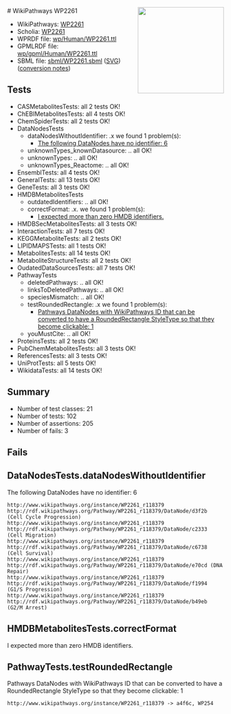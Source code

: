 <img style="float: right; width: 200px" src="../logo.png" />
# WikiPathways WP2261

* WikiPathways: [WP2261](https://identifiers.org/wikipathways:WP2261)
* Scholia: [WP2261](https://scholia.toolforge.org/wikipathways/WP2261)
* WPRDF file: [wp/Human/WP2261.ttl](../wp/Human/WP2261.ttl)
* GPMLRDF file: [wp/gpml/Human/WP2261.ttl](../wp/gpml/Human/WP2261.ttl)
* SBML file: [sbml/WP2261.sbml](../sbml/WP2261.sbml) ([SVG](../sbml/WP2261.svg)) ([conversion notes](../sbml/WP2261.txt))

## Tests
* CASMetabolitesTests: all 2 tests OK!
* ChEBIMetabolitesTests: all 4 tests OK!
* ChemSpiderTests: all 2 tests OK!
* DataNodesTests
    * dataNodesWithoutIdentifier: .x we found 1 problem(s):
        * [The following DataNodes have no identifier: 6](#d2d32fa5)
    * unknownTypes_knownDatasource: .. all OK!
    * unknownTypes: .. all OK!
    * unknownTypes_Reactome: .. all OK!
* EnsemblTests: all 4 tests OK!
* GeneralTests: all 13 tests OK!
* GeneTests: all 3 tests OK!
* HMDBMetabolitesTests
    * outdatedIdentifiers: .. all OK!
    * correctFormat: .x. we found 1 problem(s):
        * [I expected more than zero HMDB identifiers.](#ad154c1e)
* HMDBSecMetabolitesTests: all 3 tests OK!
* InteractionTests: all 7 tests OK!
* KEGGMetaboliteTests: all 2 tests OK!
* LIPIDMAPSTests: all 1 tests OK!
* MetabolitesTests: all 14 tests OK!
* MetaboliteStructureTests: all 2 tests OK!
* OudatedDataSourcesTests: all 7 tests OK!
* PathwayTests
    * deletedPathways: .. all OK!
    * linksToDeletedPathways: .. all OK!
    * speciesMismatch: .. all OK!
    * testRoundedRectangle: .x we found 1 problem(s):
        * [Pathways DataNodes with WikiPathways ID that can be converted to have a RoundedRectangle StyleType so that they become clickable: 1](#9fbad3cb)
    * youMustCite: .. all OK!
* ProteinsTests: all 2 tests OK!
* PubChemMetabolitesTests: all 3 tests OK!
* ReferencesTests: all 3 tests OK!
* UniProtTests: all 5 tests OK!
* WikidataTests: all 14 tests OK!


## Summary

* Number of test classes: 21
* Number of tests: 102
* Number of assertions: 205
* Number of fails: 3

## Fails

<a name="d2d32fa5" />

## DataNodesTests.dataNodesWithoutIdentifier

The following DataNodes have no identifier: 6
```
http://www.wikipathways.org/instance/WP2261_r118379 http://rdf.wikipathways.org/Pathway/WP2261_r118379/DataNode/d3f2b (Cell Cycle Progression)
http://www.wikipathways.org/instance/WP2261_r118379 http://rdf.wikipathways.org/Pathway/WP2261_r118379/DataNode/c2333 (Cell Migration)
http://www.wikipathways.org/instance/WP2261_r118379 http://rdf.wikipathways.org/Pathway/WP2261_r118379/DataNode/c6738 (Cell Survival)
http://www.wikipathways.org/instance/WP2261_r118379 http://rdf.wikipathways.org/Pathway/WP2261_r118379/DataNode/e70cd (DNA Repair)
http://www.wikipathways.org/instance/WP2261_r118379 http://rdf.wikipathways.org/Pathway/WP2261_r118379/DataNode/f1994 (G1/S Progression)
http://www.wikipathways.org/instance/WP2261_r118379 http://rdf.wikipathways.org/Pathway/WP2261_r118379/DataNode/b49eb (G2/M Arrest)
```

<a name="ad154c1e" />

## HMDBMetabolitesTests.correctFormat

I expected more than zero HMDB identifiers.
<a name="9fbad3cb" />

## PathwayTests.testRoundedRectangle

Pathways DataNodes with WikiPathways ID that can be converted to have a RoundedRectangle StyleType so that they become clickable: 1
```
http://www.wikipathways.org/instance/WP2261_r118379 -> a4f6c, WP254
 ```

